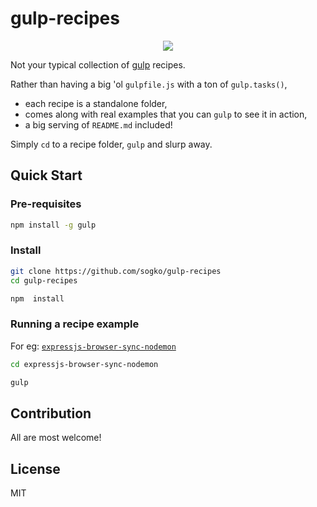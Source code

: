 # gulp-recipes

<p align="center">
  <img src='https://raw2.github.com/gulpjs/artwork/master/gulp.png'/>
</p>

Not your typical collection of [gulp](http://gulpjs.com) recipes.

Rather than having a big 'ol ```gulpfile.js``` with a ton of ```gulp.tasks()```,
* each recipe is a standalone folder,
* comes along with real examples that you can ```gulp``` to see it in action,
* a big serving of ```README.md``` included!

Simply ```cd``` to a recipe folder, ```gulp``` and slurp away.


## Quick Start

### Pre-requisites

```bash
npm install -g gulp
```

### Install

```bash
git clone https://github.com/sogko/gulp-recipes
cd gulp-recipes

npm  install
```

### Running a recipe example

For eg: [```expressjs-browser-sync-nodemon```](expressjs-browser-sync-nodemon)

```bash
cd expressjs-browser-sync-nodemon

gulp
```

## Contribution
All are most welcome!

## License
MIT
